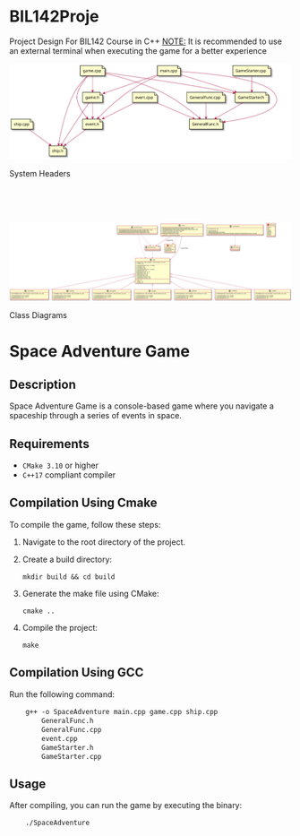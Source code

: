 # BIL142Proje
Project Design For BIL142 Course in C++
<u>NOTE:</u>
It is recommended to use an external terminal when executing the game for a better experience 

![Local image](diagrams/system_headers.svg "System Headers")
    <figcaption>System Headers</figcaption>

\
&nbsp;
\
&nbsp;

![Local image](diagrams/class_diagram.svg "Class Diagram")
    <figcaption>Class Diagrams</figcaption>

# Space Adventure Game

## Description
Space Adventure Game is a console-based game where you navigate a spaceship through a series of events in space.


## Requirements
- `CMake 3.10` or higher
- `C++17` compliant compiler

## Compilation Using Cmake
To compile the game, follow these steps:

1. Navigate to the root directory of the project.
2. Create a build directory:
    
    ```
    mkdir build && cd build
    ```
3. Generate the make file using CMake:

    ```
    cmake ..
    ```
4. Compile the project:

    ```
    make
    ```

## Compilation Using GCC

Run the following command:

```
    g++ -o SpaceAdventure main.cpp game.cpp ship.cpp
        GeneralFunc.h
        GeneralFunc.cpp
        event.cpp
        GameStarter.h
        GameStarter.cpp
```

## Usage
After compiling, you can run the game by executing the binary:

```
    ./SpaceAdventure
```
